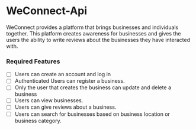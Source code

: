 # WeConnect-Api
WeConnect provides a platform that brings businesses and individuals together.
This platform creates awareness for businesses and gives the users the ability to write reviews about the businesses they have interacted with.  

### Required Features
- [ ] Users can create an account and log in
- [ ] Authenticated Users can register a business.
- [ ] Only the user that creates the business can update and delete a business
- [ ] Users can view businesses.
- [ ] Users can give reviews about a business.
- [ ] Users can search for businesses based on business location or business category.
